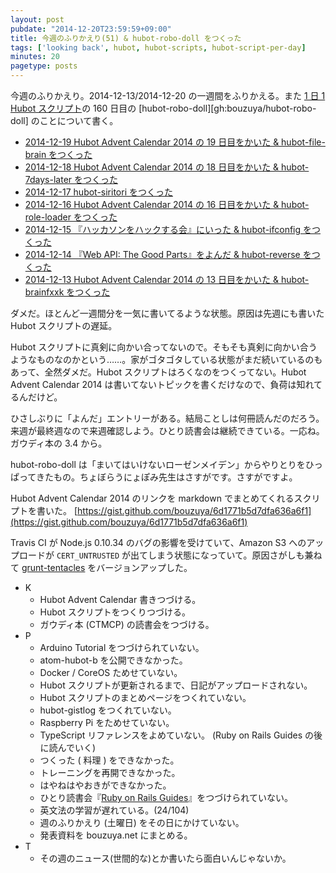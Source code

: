 ```yaml
---
layout: post
pubdate: "2014-12-20T23:59:59+09:00"
title: 今週のふりかえり(51) & hubot-robo-doll をつくった
tags: ['looking back', hubot, hubot-scripts, hubot-script-per-day]
minutes: 20
pagetype: posts
---
```

今週のふりかえり。2014-12-13/2014-12-20 の一週間をふりかえる。また [1 日 1 Hubot スクリプト][hubot-script-per-day]の 160 日目の [hubot-robo-doll][gh:bouzuya/hubot-robo-doll] のことについて書く。

- [2014-12-19 Hubot Advent Calendar 2014 の 19 日目をかいた & hubot-file-brain をつくった][2014-12-19]
- [2014-12-18 Hubot Advent Calendar 2014 の 18 日目をかいた & hubot-7days-later をつくった][2014-12-18]
- [2014-12-17 hubot-siritori をつくった][2014-12-17]
- [2014-12-16 Hubot Advent Calendar 2014 の 16 日目をかいた & hubot-role-loader をつくった][2014-12-16]
- [2014-12-15 『ハッカソンをハックする会』にいった & hubot-ifconfig をつくった][2014-12-15]
- [2014-12-14 『Web API: The Good Parts』をよんだ & hubot-reverse をつくった][2014-12-14]
- [2014-12-13 Hubot Advent Calendar 2014 の 13 日目をかいた & hubot-brainfxxk をつくった][2014-12-13]

ダメだ。ほとんど一週間分を一気に書いてるような状態。原因は先週にも書いた Hubot スクリプトの遅延。

Hubot スクリプトに真剣に向かい合ってないので。そもそも真剣に向かい合うようなものなのかという……。家がゴタゴタしている状態がまだ続いているのもあって、全然ダメだ。Hubot スクリプトはろくなのをつくってない。Hubot Advent Calendar 2014 は書いてないトピックを書くだけなので、負荷は知れてるんだけど。

ひさしぶりに「よんだ」エントリーがある。結局ことしは何冊読んだのだろう。来週が最終週なので来週確認しよう。ひとり読書会は継続できている。一応ね。ガウディ本の 3.4 から。

hubot-robo-doll は「まいてはいけないローゼンメイデン」からやりとりをひっぱってきたもの。ちょぼらうにょぽみ先生はさすがです。さすがですよ。

Hubot Advent Calendar 2014 のリンクを markdown でまとめてくれるスクリプトを書いた。 [https://gist.github.com/bouzuya/6d1771b5d7dfa636a6f1](https://gist.github.com/bouzuya/6d1771b5d7dfa636a6f1)

Travis CI が Node.js 0.10.34 のバグの影響を受けていて、Amazon S3 へのアップロードが `CERT_UNTRUSTED` が出てしまう状態になっていて。原因さがしも兼ねて [grunt-tentacles][gh:bouzuya/grunt-tentacles] をバージョンアップした。

- K
  - Hubot Advent Calendar 書きつづける。
  - Hubot スクリプトをつくりつづける。
  - ガウディ本 (CTMCP) の読書会をつづける。
- P
  - Arduino Tutorial をつづけられていない。
  - atom-hubot-b を公開できなかった。
  - Docker / CoreOS ためせていない。
  - Hubot スクリプトが更新されるまで、日記がアップロードされない。
  - Hubot スクリプトのまとめページをつくれていない。
  - hubot-gistlog をつくれていない。
  - Raspberry Pi をためせていない。
  - TypeScript リファレンスをよめていない。 (Ruby on Rails Guides の後に読んでいく)
  - つくった ( 料理 ) をできなかった。
  - トレーニングを再開できなかった。
  - はやねはやおきができなかった。
  - ひとり読書会『[Ruby on Rails Guides][hitoridokusho/books/railsguides]』をつづけられていない。
  - 英文法の学習が遅れている。(24/104)
  - 週のふりかえり (土曜日) をその日にかけていない。
  - 発表資料を bouzuya.net にまとめる。
- T
  - その週のニュース(世間的な)とか書いたら面白いんじゃないか。

[2014-12-19]: http://blog.bouzuya.net/2014/12/19/
[2014-12-18]: http://blog.bouzuya.net/2014/12/18/
[2014-12-17]: http://blog.bouzuya.net/2014/12/17/
[2014-12-16]: http://blog.bouzuya.net/2014/12/16/
[2014-12-15]: http://blog.bouzuya.net/2014/12/15/
[2014-12-14]: http://blog.bouzuya.net/2014/12/14/
[2014-12-13]: http://blog.bouzuya.net/2014/12/13/
[hubot-script-per-day]: http://blog.bouzuya.net/posts?tags=hubot-script-per-day
[gh:bouzuya/robo-doll]: https://github.com/bouzuya/hubot-robo-doll
[gh:bouzuya/grunt-tentacles]: https://github.com/bouzuya/grunt-tentacles
[hitoridokusho/books/railsguides]: http://guides.rubyonrails.org/
